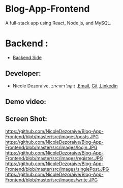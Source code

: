 # Blog-App-Frontend
A full-stack app using React, Node.js, and MySQL.

# Backend : 
* [Backend Side](https://github.com/NicoleDezoraive/Blog-App-Backend)

## Developer:
  * Nicole Dezoraive, ניקול דזוראיב ,[Email](dezoraivenicole@gmail.com), [Git](https://github.com/NicoleDezoraive) ,[Linkedin](https://www.linkedin.com/in/nicole-dezoraive/)

## Demo video:


## Screen Shot:
https://github.com/NicoleDezoraive/Blog-App-Frontend/blob/master/src/images/posts.JPG
https://github.com/NicoleDezoraive/Blog-App-Frontend/blob/master/src/images/login.JPG
https://github.com/NicoleDezoraive/Blog-App-Frontend/blob/master/src/images/register.JPG
https://github.com/NicoleDezoraive/Blog-App-Frontend/blob/master/src/images/singlePost.JPG
https://github.com/NicoleDezoraive/Blog-App-Frontend/blob/master/src/images/write.JPG

